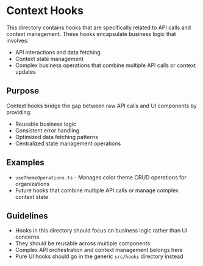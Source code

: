 # Context Hooks

This directory contains hooks that are specifically related to API calls and context management. These hooks encapsulate business logic that involves:

- API interactions and data fetching
- Context state management
- Complex business operations that combine multiple API calls or context updates

## Purpose

Context hooks bridge the gap between raw API calls and UI components by providing:
- Reusable business logic
- Consistent error handling
- Optimized data fetching patterns
- Centralized state management operations

## Examples

- `useThemeOperations.ts` - Manages color theme CRUD operations for organizations
- Future hooks that combine multiple API calls or manage complex context state

## Guidelines

- Hooks in this directory should focus on business logic rather than UI concerns
- They should be reusable across multiple components
- Complex API orchestration and context management belongs here
- Pure UI hooks should go in the generic `src/hooks` directory instead
